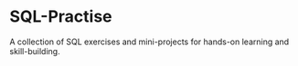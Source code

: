 # SQL-Practise
A collection of SQL exercises and mini-projects for hands-on learning and skill-building.
